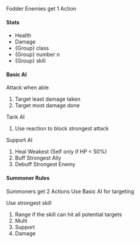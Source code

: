 Fodder Enemies get 1 Action
#### Stats
- Health
- Damage
- {Group} class
- {Group} number n
- {Group} skill

#### Basic AI
Attack when able
1. Target least damage taken
2. Target most damage done

Tank AI
1. Use reaction to block strongest attack

Support AI
1. Heal Weakest (Self only if HP < 50%)
2. Buff Strongest Ally
3. Debuff Strongest Enemy

#### Summoner Rules
Summoners get 2 Actions
Use Basic AI for targeting

Use strongest skill
1. Range if the skill can hit all potential targets
2. Multi
3. Support
4. Damage
